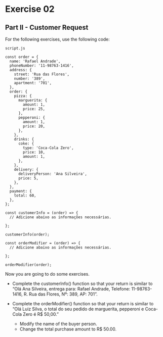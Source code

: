 # Exercise 02

## Part II - Customer Request

For the following exercises, use the following code:

`script.js`

```
const order = {
  name: 'Rafael Andrade',
  phoneNumber: '11-98763-1416',
  address: {
    street: 'Rua das Flores',
    number: '389',
    apartment: '701',
  },
  order: {
    pizza: {
      marguerita: {
        amount: 1,
        price: 25,
      },
      pepperoni: {
        amount: 1,
        price: 20,
      },
    },
    drinks: {
      coke: {
        type: 'Coca-Cola Zero',
        price: 10,
        amount: 1,
      },
    },
    delivery: {
      deliveryPerson: 'Ana Silveira',
      price: 5,
    },
  },
  payment: {
    total: 60,
  },
};

const customerInfo = (order) => {
  // Adicione abaixo as informações necessárias.

};

customerInfo(order);

const orderModifier = (order) => {
  // Adicione abaixo as informações necessárias.

};

orderModifier(order);
```

Now you are going to do some exercises.

- Complete the customerInfo() function so that your return is similar to “Olá Ana Silveira, entrega para: Rafael Andrade, Telefone: 11-98763-1416, R. Rua das Flores, Nº: 389, AP: 701”.

- Complete the orderModifier() function so that your return is similar to “Olá Luiz Silva, o total do seu pedido de marguerita, pepperoni e Coca-Cola Zero é R$ 50,00.”
  - Modify the name of the buyer person.
  - Change the total purchase amount to R$ 50.00.
